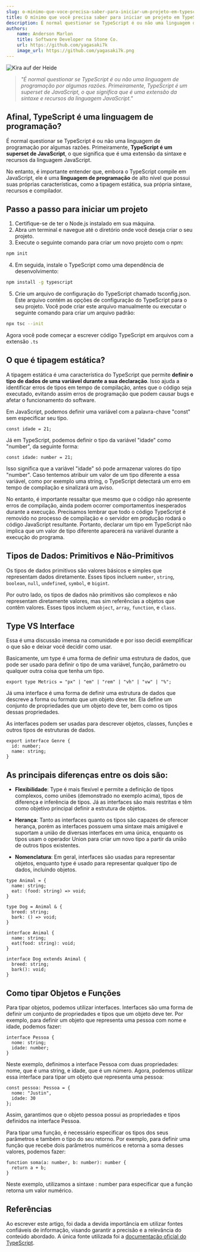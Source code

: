 ```yaml
---
slug: o-minimo-que-voce-precisa-saber-para-iniciar-um-projeto-em-typescript
title: O mínimo que você precisa saber para iniciar um projeto em TypeScript
description: É normal questionar se TypeScript é ou não uma linguagem de programação por algumas razões. Primeiramente, TypeScript é um superset de JavaScript, o que significa que é uma extensão da sintaxe e recursos da linguagem JavaScript.
authors:
    name: Anderson Marlon
    title: Software Developer na Stone Co.
    url: https://github.com/yagasaki7k
    image_url: https://github.com/yagasaki7k.png
---
```


![](https://images.unsplash.com/photo-1512908390106-b1af96afe5cd?ixlib=rb-4.0.3&ixid=MnwxMjA3fDB8MHxwaG90by1wYWdlfHx8fGVufDB8fHx8&auto=format&fit=crop&w=1170&q=80 "Kira auf der Heide")

> _"É normal questionar se TypeScript é ou não uma linguagem de programação por algumas razões. Primeiramente, TypeScript é um superset de JavaScript, o que significa que é uma extensão da sintaxe e recursos da linguagem JavaScript."_

## Afinal, TypeScript é uma linguagem de programação?

É normal questionar se TypeScript é ou não uma linguagem de programação por algumas razões. Primeiramente, **TypeScript é um superset de JavaScript**, o que significa que é uma extensão da sintaxe e recursos da linguagem JavaScript.

No entanto, é importante entender que, embora o TypeScript compile em JavaScript, ele é uma **linguagem de programação** de alto nível que possui suas próprias características, como a tipagem estática, sua própria sintaxe, recursos e compilador.

## Passo a passo para iniciar um projeto
1. Certifique-se de ter o Node.js instalado em sua máquina.
2. Abra um terminal e navegue até o diretório onde você deseja criar o seu projeto.
3. Execute o seguinte comando para criar um novo projeto com o npm:
```bash
npm init
```

4. Em seguida, instale o TypeScript como uma dependência de desenvolvimento:
```bash
npm install -g typescript
```

5. Crie um arquivo de configuração do TypeScript chamado tsconfig.json. Este arquivo contém as opções de configuração do TypeScript para o seu projeto. Você pode criar este arquivo manualmente ou executar o seguinte comando para criar um arquivo padrão:
```bash
npx tsc --init
```

Agora você pode começar a escrever código TypeScript em arquivos com a extensão `.ts`

## O que é tipagem estática?

A tipagem estática é uma característica do TypeScript que permite **definir o tipo de dados de uma variável durante a sua declaração**. Isso ajuda a identificar erros de tipos em tempo de compilação, antes que o código seja executado, evitando assim erros de programação que podem causar bugs e afetar o funcionamento do software.

Em JavaScript, podemos definir uma variável com a palavra-chave "const" sem especificar seu tipo.
```JS
const idade = 21;
```

Já em TypeScript, podemos definir o tipo da variável "idade" como "number", da seguinte forma:
```JS
const idade: number = 21;
```

Isso significa que a variável "idade" só pode armazenar valores do tipo "number". Caso tentemos atribuir um valor de um tipo diferente a essa variável, como por exemplo uma string, o TypeScript detectará um erro em tempo de compilação e sinalizará um aviso.

No entanto, é importante ressaltar que mesmo que o código não apresente erros de compilação, ainda podem ocorrer comportamentos inesperados durante a execução. Precisamos lembrar que todo o código TypeScript é removido no processo de compilação e o servidor em produção rodará o código JavaScript resultante.
Portanto, declarar um tipo em TypeScript não implica que um valor de tipo diferente aparecerá na variável durante a execução do programa.

## Tipos de Dados: Primitivos e Não-Primitivos
Os tipos de dados primitivos são valores básicos e simples que representam dados diretamente. Esses tipos incluem `number`, `string`, `boolean`, `null`, `undefined`, `symbol`, e `bigint`.

Por outro lado, os tipos de dados não primitivos são complexos e não representam diretamente valores, mas sim referências a objetos que contêm valores. Esses tipos incluem `object`, `array`, `function`, e `class`.

## Type VS Interface
Essa é uma discussão imensa na comunidade e por isso decidi exemplificar o que são e deixar você decidir como usar.

Basicamente, um type é uma forma de definir uma estrutura de dados, que pode ser usado para definir o tipo de uma variável, função, parâmetro ou qualquer outra coisa que tenha um tipo.
```JS 
export type Metrics = "px" | "em" | "rem" | "vh" | "vw" | "%";
```

Já uma interface é uma forma de definir uma estrutura de dados que descreve a forma ou formato que um objeto deve ter. Ela define um conjunto de propriedades que um objeto deve ter, bem como os tipos dessas propriedades.

As interfaces podem ser usadas para descrever objetos, classes, funções e outros tipos de estruturas de dados.
```JS
export interface Genre {
  id: number;
  name: string;
}
```

## As principais diferenças entre os dois são:
- **Flexibilidade**: Type é mais flexível e permite a definição de tipos complexos, como uniões (demonstrado no exemplo acima), tipos de diferença e inferência de tipos.
Já as interfaces são mais restritas e têm como objetivo principal definir a estrutura de objetos.

- **Herança**: Tanto as interfaces quanto os tipos são capazes de oferecer herança, porém as interfaces possuem uma sintaxe mais amigável e suportam a união de diversas interfaces em uma única, enquanto os tipos usam o operador Union para criar um novo tipo a partir da união de outros tipos existentes.

- **Nomenclatura**: Em geral, interfaces são usadas para representar objetos, enquanto type é usado para representar qualquer tipo de dados, incluindo objetos.
  
```JS
type Animal = {
  name: string;
  eat: (food: string) => void;
}

type Dog = Animal & {
  breed: string;
  bark: () => void;
}
```

```JS
interface Animal {
  name: string;
  eat(food: string): void;
}

interface Dog extends Animal {
  breed: string;
  bark(): void;
}
```

## Como tipar Objetos e Funções

Para tipar objetos, podemos utilizar interfaces. Interfaces são uma forma de definir um conjunto de propriedades e tipos que um objeto deve ter. Por exemplo, para definir um objeto que representa uma pessoa com nome e idade, podemos fazer:

```JS
interface Pessoa {
  nome: string;
  idade: number;
}
```

Neste exemplo, definimos a interface Pessoa com duas propriedades: nome, que é uma string, e idade, que é um número. Agora, podemos utilizar essa interface para tipar um objeto que representa uma pessoa:

```JS
const pessoa: Pessoa = {
  nome: "Justin",
  idade: 30
};
```

Assim, garantimos que o objeto pessoa possui as propriedades e tipos definidos na interface Pessoa.

Para tipar uma função, é necessário especificar os tipos dos seus parâmetros e também o tipo do seu retorno. Por exemplo, para definir uma função que recebe dois parâmetros numéricos e retorna a soma desses valores, podemos fazer:

```JS
function soma(a: number, b: number): number {
  return a + b;
}
```

Neste exemplo, utilizamos a sintaxe : number para especificar que a função retorna um valor numérico.

## Referências
Ao escrever este artigo, foi dada a devida importância em utilizar fontes confiáveis de informação, visando garantir a precisão e a relevância do conteúdo abordado. 
A única fonte utilizada foi a [documentação oficial do TypeScript](https://www.typescriptlang.org/docs/).